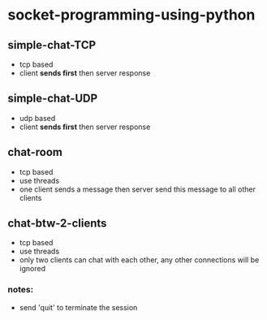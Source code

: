 # socket-programming-using-python

## simple-chat-TCP 
  - tcp based
  - client **sends first** then server response
## simple-chat-UDP
  - udp based
  - client **sends first** then server response 
## chat-room
  - tcp based
  - use threads
  - one client sends a message then server send this message to all other clients
## chat-btw-2-clients
  - tcp based
  - use threads
  - only two clients can chat with each other, any other connections will be ignored
### notes:
  - send 'quit' to terminate the session
